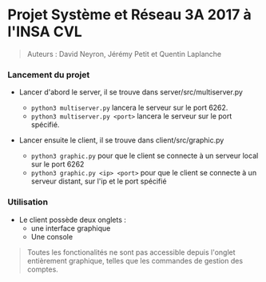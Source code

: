 # Projet Système et Réseau 3A 2017 à l'INSA CVL

> Auteurs : David Neyron, Jérémy Petit et Quentin Laplanche

### Lancement du projet
* Lancer d'abord le server, il se trouve dans server/src/multiserver.py
    - `python3 multiserver.py` lancera le serveur sur le port 6262.
    - `python3 multiserver.py <port>` lancera le serveur sur le port spécifié.

* Lancer ensuite le client, il se trouve dans client/src/graphic.py
    - `python3 graphic.py` pour que le client se connecte à un serveur local sur le port 6262
    - `python3 graphic.py <ip> <port>` pour que le client se connecte à un serveur distant, sur l'ip et le port spécifié


### Utilisation
* Le client possède deux onglets : 
    - une interface graphique
    - Une console

> Toutes les fonctionalités ne sont pas accessible depuis l'onglet entièrement graphique, telles que les commandes de gestion des comptes.

